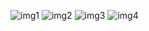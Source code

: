 ![img1](https://github.com/user-attachments/assets/e4a52f27-5771-48e7-968f-a306fa52af8b)
![img2](https://github.com/user-attachments/assets/e8fae95b-2119-4e3f-8505-5666e50a3b71)
![img3](https://github.com/user-attachments/assets/055eb191-2bfe-4084-976a-03531f19bb1f)
![img4](https://github.com/user-attachments/assets/7fc32a25-70dc-4517-9b43-e5ed55df5ec4)
